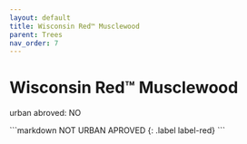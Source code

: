 ```yaml
---
layout: default
title: Wisconsin Red™ Musclewood
parent: Trees
nav_order: 7
---
```

<head>
  <h1>Wisconsin Red™ Musclewood</h1>
  <p>urban abroved: NO</p>
  <p></p>
  <p></p>
</head>

<div class="code-example" markdown="1">

</div>
```markdown
NOT URBAN APROVED
{: .label label-red}
```
